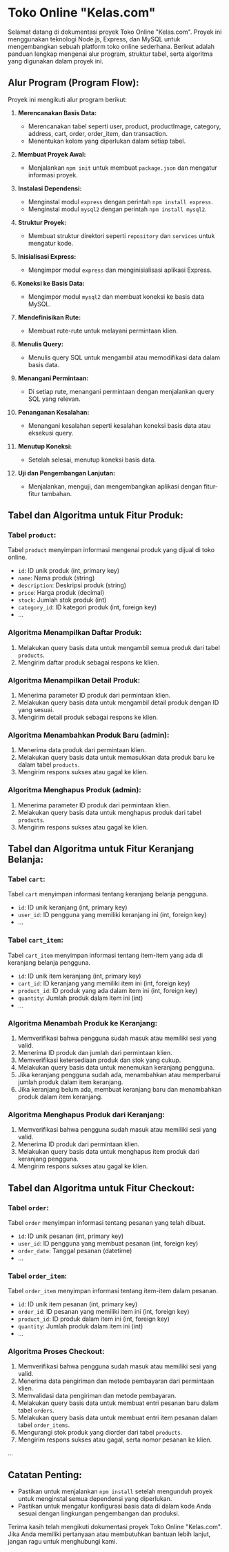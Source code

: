 # Toko Online "Kelas.com"

Selamat datang di dokumentasi proyek Toko Online "Kelas.com". Proyek ini menggunakan teknologi Node.js, Express, dan MySQL untuk mengembangkan sebuah platform toko online sederhana. Berikut adalah panduan lengkap mengenai alur program, struktur tabel, serta algoritma yang digunakan dalam proyek ini.

## Alur Program (Program Flow):

Proyek ini mengikuti alur program berikut:

1. **Merencanakan Basis Data:** 
   - Merencanakan tabel seperti user, product, productImage, category, address, cart, order, order_item, dan transaction.
   - Menentukan kolom yang diperlukan dalam setiap tabel.

2. **Membuat Proyek Awal:**
   - Menjalankan `npm init` untuk membuat `package.json` dan mengatur informasi proyek.

3. **Instalasi Dependensi:**
   - Menginstal modul `express` dengan perintah `npm install express`.
   - Menginstal modul `mysql2` dengan perintah `npm install mysql2`.

4. **Struktur Proyek:**
   - Membuat struktur direktori seperti `repository` dan `services` untuk mengatur kode.

5. **Inisialisasi Express:**
   - Mengimpor modul `express` dan menginisialisasi aplikasi Express.

6. **Koneksi ke Basis Data:**
   - Mengimpor modul `mysql2` dan membuat koneksi ke basis data MySQL.
   
7. **Mendefinisikan Rute:**
   - Membuat rute-rute untuk melayani permintaan klien.

8. **Menulis Query:**
   - Menulis query SQL untuk mengambil atau memodifikasi data dalam basis data.

9. **Menangani Permintaan:**
   - Di setiap rute, menangani permintaan dengan menjalankan query SQL yang relevan.

10. **Penanganan Kesalahan:**
    - Menangani kesalahan seperti kesalahan koneksi basis data atau eksekusi query.

11. **Menutup Koneksi:**
    - Setelah selesai, menutup koneksi basis data.

12. **Uji dan Pengembangan Lanjutan:**
    - Menjalankan, menguji, dan mengembangkan aplikasi dengan fitur-fitur tambahan.

## Tabel dan Algoritma untuk Fitur Produk:

### Tabel `product`:

Tabel `product` menyimpan informasi mengenai produk yang dijual di toko online.

- `id`: ID unik produk (int, primary key)
- `name`: Nama produk (string)
- `description`: Deskripsi produk (string)
- `price`: Harga produk (decimal)
- `stock`: Jumlah stok produk (int)
- `category_id`: ID kategori produk (int, foreign key)
- ...

### Algoritma Menampilkan Daftar Produk:

1. Melakukan query basis data untuk mengambil semua produk dari tabel `products`.
2. Mengirim daftar produk sebagai respons ke klien.

### Algoritma Menampilkan Detail Produk:

1. Menerima parameter ID produk dari permintaan klien.
2. Melakukan query basis data untuk mengambil detail produk dengan ID yang sesuai.
3. Mengirim detail produk sebagai respons ke klien.

### Algoritma Menambahkan Produk Baru (admin):

1. Menerima data produk dari permintaan klien.
2. Melakukan query basis data untuk memasukkan data produk baru ke dalam tabel `products`.
3. Mengirim respons sukses atau gagal ke klien.

### Algoritma Menghapus Produk (admin):

1. Menerima parameter ID produk dari permintaan klien.
2. Melakukan query basis data untuk menghapus produk dari tabel `products`.
3. Mengirim respons sukses atau gagal ke klien.

## Tabel dan Algoritma untuk Fitur Keranjang Belanja:

### Tabel `cart`:

Tabel `cart` menyimpan informasi tentang keranjang belanja pengguna.

- `id`: ID unik keranjang (int, primary key)
- `user_id`: ID pengguna yang memiliki keranjang ini (int, foreign key)
- ...

### Tabel `cart_item`:

Tabel `cart_item` menyimpan informasi tentang item-item yang ada di keranjang belanja pengguna.

- `id`: ID unik item keranjang (int, primary key)
- `cart_id`: ID keranjang yang memiliki item ini (int, foreign key)
- `product_id`: ID produk yang ada dalam item ini (int, foreign key)
- `quantity`: Jumlah produk dalam item ini (int)
- ...

### Algoritma Menambah Produk ke Keranjang:

1. Memverifikasi bahwa pengguna sudah masuk atau memiliki sesi yang valid.
2. Menerima ID produk dan jumlah dari permintaan klien.
3. Memverifikasi ketersediaan produk dan stok yang cukup.
4. Melakukan query basis data untuk menemukan keranjang pengguna.
5. Jika keranjang pengguna sudah ada, menambahkan atau memperbarui jumlah produk dalam item keranjang.
6. Jika keranjang belum ada, membuat keranjang baru dan menambahkan produk dalam item keranjang.

### Algoritma Menghapus Produk dari Keranjang:

1. Memverifikasi bahwa pengguna sudah masuk atau memiliki sesi yang valid.
2. Menerima ID produk dari permintaan klien.
3. Melakukan query basis data untuk menghapus item produk dari keranjang pengguna.
4. Mengirim respons sukses atau gagal ke klien.

## Tabel dan Algoritma untuk Fitur Checkout:

### Tabel `order`:

Tabel `order` menyimpan informasi tentang pesanan yang telah dibuat.

- `id`: ID unik pesanan (int, primary key)
- `user_id`: ID pengguna yang membuat pesanan (int, foreign key)
- `order_date`: Tanggal pesanan (datetime)
- ...

### Tabel `order_item`:

Tabel `order_item` menyimpan informasi tentang item-item dalam pesanan.

- `id`: ID unik item pesanan (int, primary key)
- `order_id`: ID pesanan yang memiliki item ini (int, foreign key)
- `product_id`: ID produk dalam item ini (int, foreign key)
- `quantity`: Jumlah produk dalam item ini (int)
- ...

### Algoritma Proses Checkout:

1. Memverifikasi bahwa pengguna sudah masuk atau memiliki sesi yang valid.
2. Menerima data pengiriman dan metode pembayaran dari permintaan klien.
3. Memvalidasi data pengiriman dan metode pembayaran.
4. Melakukan query basis data untuk membuat entri pesanan baru dalam tabel `orders`.
5. Melakukan query basis data untuk membuat entri item pesanan dalam tabel `order_items`.
6. Mengurangi stok produk yang diorder dari tabel `products`.
7. Mengirim respons sukses atau gagal, serta nomor pesanan ke klien.

...


## Catatan Penting:

- Pastikan untuk menjalankan `npm install` setelah mengunduh proyek untuk menginstal semua dependensi yang diperlukan.
- Pastikan untuk mengatur konfigurasi basis data di dalam kode Anda sesuai dengan lingkungan pengembangan dan produksi.

Terima kasih telah mengikuti dokumentasi proyek Toko Online "Kelas.com". Jika Anda memiliki pertanyaan atau membutuhkan bantuan lebih lanjut, jangan ragu untuk menghubungi kami.


